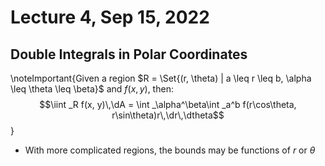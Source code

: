 # Lecture 4, Sep 15, 2022

## Double Integrals in Polar Coordinates

\noteImportant{Given a region $R = \Set{(r, \theta) | a \leq r \leq b, \alpha \leq \theta \leq \beta}$ and $f(x, y)$, then: $$\iint _R f(x, y)\,\dA = \int _\alpha^\beta\int _a^b f(r\cos\theta, r\sin\theta)r\,\dr\,\dtheta$$}

* With more complicated regions, the bounds may be functions of $r$ or $\theta$

